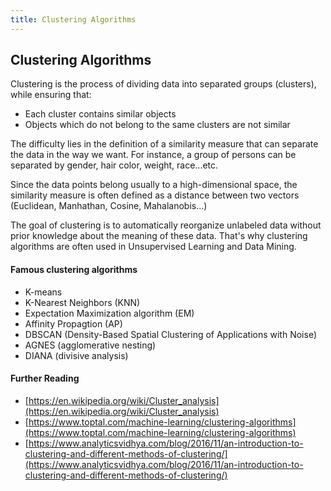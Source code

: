 ```yaml
---
title: Clustering Algorithms
---
```

## Clustering Algorithms

Clustering is the process of dividing data into separated groups (clusters), while ensuring that:
- Each cluster contains similar objects
- Objects which do not belong to the same clusters are not similar

The difficulty lies in the definition of a similarity measure that can separate the data in the way we want. For instance, a group of persons can be separated by gender, hair color, weight, race...etc.

Since the data points belong usually to a high-dimensional space, the similarity measure is often defined as a distance between two vectors (Euclidean, Manhathan, Cosine, Mahalanobis...)

The goal of clustering is to automatically reorganize unlabeled data without prior knowledge about the meaning of these data. That's why clustering algorithms are often used in Unsupervised Learning and Data Mining.

#### Famous clustering algorithms
- K-means
- K-Nearest Neighbors (KNN)
- Expectation Maximization algorithm (EM)
- Affinity Propagtion (AP)
- DBSCAN (Density-Based Spatial Clustering of Applications with Noise)
- AGNES (agglomerative nesting)
- DIANA (divisive analysis)

#### Further Reading
- [https://en.wikipedia.org/wiki/Cluster_analysis](https://en.wikipedia.org/wiki/Cluster_analysis)
- [https://www.toptal.com/machine-learning/clustering-algorithms](https://www.toptal.com/machine-learning/clustering-algorithms)
- [https://www.analyticsvidhya.com/blog/2016/11/an-introduction-to-clustering-and-different-methods-of-clustering/](https://www.analyticsvidhya.com/blog/2016/11/an-introduction-to-clustering-and-different-methods-of-clustering/)

